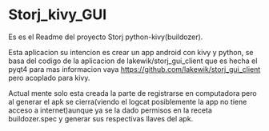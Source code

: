 # Storj_kivy_GUI

Es es el Readme del proyecto Storj python-kivy(buildozer).

Esta aplicacion su intencion es crear un app android con kivy y python, se basa 
del codigo de la aplicacion de lakewik/storj_gui_client que es hecha el pyqt4 
para mas informacion vaya https://github.com/lakewik/storj_gui_client
pero acoplado para kivy.


Actual mente solo esta creada la parte de registrarse en computadora pero al 
generar el apk se cierra(viendo el logcat posiblemente la app no tiene acceso
a internet)aunque ya se la dado permisos en la receta buildozer.spec y generar
sus respectivas llaves del apk.
